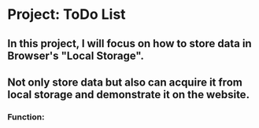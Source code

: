 Project: ToDo List
==================

## In this project, I will focus on how to store data in Browser's "Local Storage".
## Not only store data but also can acquire it from local storage and demonstrate it on the website.

### Function: 



